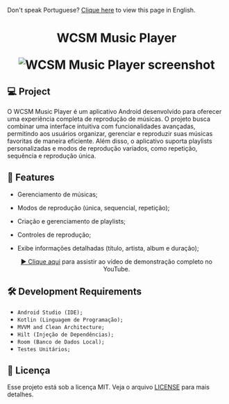 Don't speak Portuguese? [Clique here](./README.md) to view this page in English.

<h1 align="center">
  <p align="center">WCSM Music Player</p>

<img
src="./screenshot.png"
alt="WCSM Music Player screenshot"
/>

</h1>

## 💻 Project

O WCSM Music Player é um aplicativo Android desenvolvido para oferecer uma experiência completa de reprodução de músicas. O projeto busca combinar uma interface intuitiva com funcionalidades avançadas, permitindo aos usuários organizar, gerenciar e reproduzir suas músicas favoritas de maneira eficiente. Além disso, o aplicativo suporta playlists personalizadas e modos de reprodução variados, como repetição, sequência e reprodução única.

## 🚀 Features

- Gerenciamento de músicas;

- Modos de reprodução (única, sequencial, repetição);

- Criação e gerenciamento de playlists;

- Controles de reprodução;

- Exibe informações detalhadas (título, artista, album e duração);

<div align="center">

[▶️ Clique aqui]() para assistir ao vídeo de demonstração completo no YouTube.

</div>

## 🛠️ Development Requirements

- `Android Studio (IDE);`
- `Kotlin (Linguagem de Programação);`
- `MVVM and Clean Architecture;`
- `Hilt (Injeção de Dependências);`
- `Room (Banco de Dados Local);`
- `Testes Unitários;`

## 📄 Licença

Esse projeto está sob a licença MIT. Veja o arquivo [LICENSE](./license) para mais detalhes.

<br />
